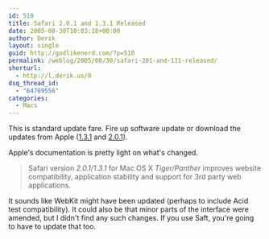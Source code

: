 ```yaml
---
id: 510
title: Safari 2.0.1 and 1.3.1 Released
date: 2005-08-30T10:03:18+00:00
author: Derik
layout: single
guid: http://godlikenerd.com/?p=510
permalink: /weblog/2005/08/30/safari-201-and-131-released/
shorturl:
  - http://l.derik.us/8
dsq_thread_id:
  - "64769556"
categories:
  - Macs
---
```

This is standard update fare. Fire up software update or download the updates from Apple ([1.3.1](http://www.apple.com/support/downloads/safariupdate131.html) and [2.0.1](http://www.apple.com/support/downloads/safariupdate201.html)).

Apple's documentation is pretty light on what's changed.

> Safari version _2.0.1/1.3.1_ for Mac OS X _Tiger/Panther_ improves website compatibility, application stability and support for 3rd party web applications.

It sounds like WebKit might have been updated (perhaps to include Acid test compatibility). It could also be that minor parts of the interface were amended, but I didn't find any such changes. If you use Saft, you're going to have to update that too.